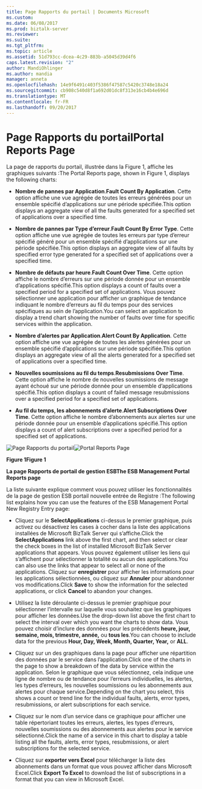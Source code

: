 ```yaml
---
title: Page Rapports du portail | Documents Microsoft
ms.custom: 
ms.date: 06/08/2017
ms.prod: biztalk-server
ms.reviewer: 
ms.suite: 
ms.tgt_pltfrm: 
ms.topic: article
ms.assetid: 51d793cc-dcea-4c29-883b-a5045d39d4f6
caps.latest.revision: "2"
author: MandiOhlinger
ms.author: mandia
manager: anneta
ms.openlocfilehash: 14e9f6491c403f5386f47587c5420c3748e18a24
ms.sourcegitcommit: cb908c540d8f1a692d01dc8f313e16cb4b4e696d
ms.translationtype: MT
ms.contentlocale: fr-FR
ms.lasthandoff: 09/20/2017
---
```

# <a name="portal-reports-page"></a><span data-ttu-id="9421a-102">Page Rapports du portail</span><span class="sxs-lookup"><span data-stu-id="9421a-102">Portal Reports Page</span></span>
<span data-ttu-id="9421a-103">La page de rapports du portail, illustrée dans la Figure 1, affiche les graphiques suivants :</span><span class="sxs-lookup"><span data-stu-id="9421a-103">The Portal Reports page, shown in Figure 1, displays the following charts:</span></span>  
  
-   <span data-ttu-id="9421a-104">**Nombre de pannes par Application**.</span><span class="sxs-lookup"><span data-stu-id="9421a-104">**Fault Count By Application**.</span></span> <span data-ttu-id="9421a-105">Cette option affiche une vue agrégée de toutes les erreurs générées pour un ensemble spécifié d’applications sur une période spécifiée.</span><span class="sxs-lookup"><span data-stu-id="9421a-105">This option displays an aggregate view of all the faults generated for a specified set of applications over a specified time.</span></span>  
  
-   <span data-ttu-id="9421a-106">**Nombre de pannes par Type d’erreur**.</span><span class="sxs-lookup"><span data-stu-id="9421a-106">**Fault Count By Error Type**.</span></span> <span data-ttu-id="9421a-107">Cette option affiche une vue agrégée de toutes les erreurs par type d’erreur spécifié généré pour un ensemble spécifié d’applications sur une période spécifiée.</span><span class="sxs-lookup"><span data-stu-id="9421a-107">This option displays an aggregate view of all faults by specified error type generated for a specified set of applications over a specified time.</span></span>  
  
-   <span data-ttu-id="9421a-108">**Nombre de défauts par heure**.</span><span class="sxs-lookup"><span data-stu-id="9421a-108">**Fault Count Over Time**.</span></span> <span data-ttu-id="9421a-109">Cette option affiche le nombre d’erreurs sur une période donnée pour un ensemble d’applications spécifié.</span><span class="sxs-lookup"><span data-stu-id="9421a-109">This option displays a count of faults over a specified period for a specified set of applications.</span></span> <span data-ttu-id="9421a-110">Vous pouvez sélectionner une application pour afficher un graphique de tendance indiquant le nombre d’erreurs au fil du temps pour des services spécifiques au sein de l’application.</span><span class="sxs-lookup"><span data-stu-id="9421a-110">You can select an application to display a trend chart showing the number of faults over time for specific services within the application.</span></span>  
  
-   <span data-ttu-id="9421a-111">**Nombre d’alertes par Application**.</span><span class="sxs-lookup"><span data-stu-id="9421a-111">**Alert Count By Application**.</span></span> <span data-ttu-id="9421a-112">Cette option affiche une vue agrégée de toutes les alertes générées pour un ensemble spécifié d’applications sur une période spécifiée.</span><span class="sxs-lookup"><span data-stu-id="9421a-112">This option displays an aggregate view of all the alerts generated for a specified set of applications over a specified time.</span></span>  
  
-   <span data-ttu-id="9421a-113">**Nouvelles soumissions au fil du temps**.</span><span class="sxs-lookup"><span data-stu-id="9421a-113">**Resubmissions Over Time**.</span></span> <span data-ttu-id="9421a-114">Cette option affiche le nombre de nouvelles soumissions de message ayant échoué sur une période donnée pour un ensemble d’applications spécifié.</span><span class="sxs-lookup"><span data-stu-id="9421a-114">This option displays a count of failed message resubmissions over a specified period for a specified set of applications.</span></span>  
  
-   <span data-ttu-id="9421a-115">**Au fil du temps, les abonnements d’alerte**.</span><span class="sxs-lookup"><span data-stu-id="9421a-115">**Alert Subscriptions Over Time**.</span></span> <span data-ttu-id="9421a-116">Cette option affiche le nombre d’abonnements aux alertes sur une période donnée pour un ensemble d’applications spécifié.</span><span class="sxs-lookup"><span data-stu-id="9421a-116">This option displays a count of alert subscriptions over a specified period for a specified set of applications.</span></span>  
  
 <span data-ttu-id="9421a-117">![Page Rapports du portail](../esb-toolkit/media/portalreportspage.gif "PortalReportsPage")</span><span class="sxs-lookup"><span data-stu-id="9421a-117">![Portal Reports Page](../esb-toolkit/media/portalreportspage.gif "PortalReportsPage")</span></span>  
  
 <span data-ttu-id="9421a-118">**Figure 1**</span><span class="sxs-lookup"><span data-stu-id="9421a-118">**Figure 1**</span></span>  
  
 <span data-ttu-id="9421a-119">**La page Rapports de portail de gestion ESB**</span><span class="sxs-lookup"><span data-stu-id="9421a-119">**The ESB Management Portal Reports page**</span></span>  
  
 <span data-ttu-id="9421a-120">La liste suivante explique comment vous pouvez utiliser les fonctionnalités de la page de gestion ESB portail nouvelle entrée de Registre :</span><span class="sxs-lookup"><span data-stu-id="9421a-120">The following list explains how you can use the features of the ESB Management Portal New Registry Entry page:</span></span>  
  
-   <span data-ttu-id="9421a-121">Cliquez sur le **SelectApplications** ci-dessus le premier graphique, puis activez ou désactivez les cases à cocher dans la liste des applications installées de Microsoft BizTalk Server qui s’affiche.</span><span class="sxs-lookup"><span data-stu-id="9421a-121">Click the **SelectApplications** link above the first chart, and then select or clear the check boxes in the list of installed Microsoft BizTalk Server applications that appears.</span></span> <span data-ttu-id="9421a-122">Vous pouvez également utiliser les liens qui s’affichent pour sélectionner la totalité ou aucun des applications.</span><span class="sxs-lookup"><span data-stu-id="9421a-122">You can also use the links that appear to select all or none of the applications.</span></span> <span data-ttu-id="9421a-123">Cliquez sur **enregistrer** pour afficher les informations pour les applications sélectionnées, ou cliquez sur **Annuler** pour abandonner vos modifications.</span><span class="sxs-lookup"><span data-stu-id="9421a-123">Click **Save** to show the information for the selected applications, or click **Cancel** to abandon your changes.</span></span>  
  
-   <span data-ttu-id="9421a-124">Utilisez la liste déroulante ci-dessus le premier graphique pour sélectionner l’intervalle sur laquelle vous souhaitez que les graphiques pour afficher les données.</span><span class="sxs-lookup"><span data-stu-id="9421a-124">Use the drop-down list above the first chart to select the interval over which you want the charts to show data.</span></span> <span data-ttu-id="9421a-125">Vous pouvez choisir d’inclure des données pour les précédents **heure, jour, semaine, mois, trimestre, année,** ou **tous les**.</span><span class="sxs-lookup"><span data-stu-id="9421a-125">You can choose to include data for the previous **Hour, Day, Week, Month, Quarter, Year,** or **ALL**.</span></span>  
  
-   <span data-ttu-id="9421a-126">Cliquez sur un des graphiques dans la page pour afficher une répartition des données par le service dans l’application.</span><span class="sxs-lookup"><span data-stu-id="9421a-126">Click one of the charts in the page to show a breakdown of the data by service within the application.</span></span> <span data-ttu-id="9421a-127">Selon le graphique que vous sélectionnez, cela indique une ligne de nombre ou de tendance pour l’erreurs individuelles, les alertes, les types d’erreurs, les nouvelles soumissions ou les abonnements aux alertes pour chaque service.</span><span class="sxs-lookup"><span data-stu-id="9421a-127">Depending on the chart you select, this shows a count or trend line for the individual faults, alerts, error types, resubmissions, or alert subscriptions for each service.</span></span>  
  
-   <span data-ttu-id="9421a-128">Cliquez sur le nom d’un service dans ce graphique pour afficher une table répertoriant toutes les erreurs, alertes, les types d’erreurs, nouvelles soumissions ou des abonnements aux alertes pour le service sélectionné.</span><span class="sxs-lookup"><span data-stu-id="9421a-128">Click the name of a service in this chart to display a table listing all the faults, alerts, error types, resubmissions, or alert subscriptions for the selected service.</span></span>  
  
-   <span data-ttu-id="9421a-129">Cliquez sur **exporter vers Excel** pour télécharger la liste des abonnements dans un format que vous pouvez afficher dans Microsoft Excel.</span><span class="sxs-lookup"><span data-stu-id="9421a-129">Click **Export To Excel** to download the list of subscriptions in a format that you can view in Microsoft Excel.</span></span>
